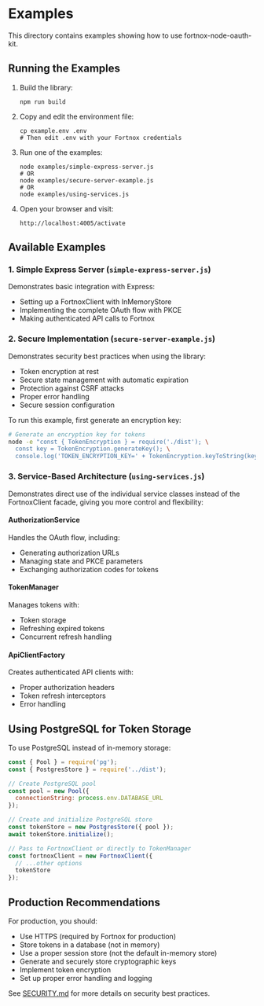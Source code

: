 # Examples

This directory contains examples showing how to use fortnox-node-oauth-kit.

## Running the Examples

1. Build the library:
   ```
   npm run build
   ```

2. Copy and edit the environment file:
   ```
   cp example.env .env
   # Then edit .env with your Fortnox credentials
   ```

3. Run one of the examples:
   ```
   node examples/simple-express-server.js
   # OR
   node examples/secure-server-example.js
   # OR
   node examples/using-services.js
   ```

4. Open your browser and visit:
   ```
   http://localhost:4005/activate
   ```

## Available Examples

### 1. Simple Express Server (`simple-express-server.js`)

Demonstrates basic integration with Express:
- Setting up a FortnoxClient with InMemoryStore
- Implementing the complete OAuth flow with PKCE
- Making authenticated API calls to Fortnox

### 2. Secure Implementation (`secure-server-example.js`)

Demonstrates security best practices when using the library:
- Token encryption at rest
- Secure state management with automatic expiration
- Protection against CSRF attacks
- Proper error handling
- Secure session configuration

To run this example, first generate an encryption key:

```bash
# Generate an encryption key for tokens
node -e "const { TokenEncryption } = require('./dist'); \
  const key = TokenEncryption.generateKey(); \
  console.log('TOKEN_ENCRYPTION_KEY=' + TokenEncryption.keyToString(key));" >> .env
```

### 3. Service-Based Architecture (`using-services.js`)

Demonstrates direct use of the individual service classes instead of the FortnoxClient facade, giving you more control and flexibility:

#### AuthorizationService
Handles the OAuth flow, including:
- Generating authorization URLs
- Managing state and PKCE parameters
- Exchanging authorization codes for tokens

#### TokenManager
Manages tokens with:
- Token storage
- Refreshing expired tokens
- Concurrent refresh handling

#### ApiClientFactory
Creates authenticated API clients with:
- Proper authorization headers
- Token refresh interceptors
- Error handling

## Using PostgreSQL for Token Storage

To use PostgreSQL instead of in-memory storage:

```js
const { Pool } = require('pg');
const { PostgresStore } = require('../dist');

// Create PostgreSQL pool
const pool = new Pool({
  connectionString: process.env.DATABASE_URL
});

// Create and initialize PostgreSQL store
const tokenStore = new PostgresStore({ pool });
await tokenStore.initialize();

// Pass to FortnoxClient or directly to TokenManager
const fortnoxClient = new FortnoxClient({
  // ...other options
  tokenStore
});
```

## Production Recommendations

For production, you should:
- Use HTTPS (required by Fortnox for production)
- Store tokens in a database (not in memory)
- Use a proper session store (not the default in-memory store)
- Generate and securely store cryptographic keys
- Implement token encryption
- Set up proper error handling and logging

See [SECURITY.md](/SECURITY.md) for more details on security best practices. 